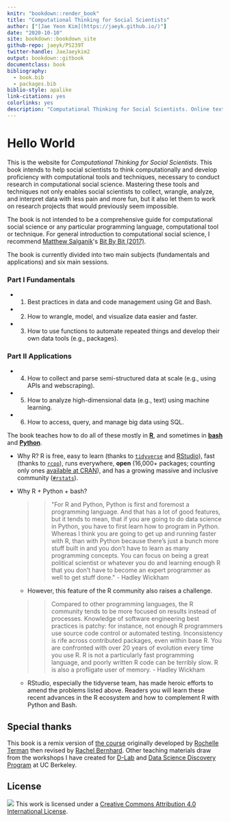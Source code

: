 ```yaml
--- 
knitr: "bookdown::render_book"
title: "Computational Thinking for Social Scientists"
author: ["[Jae Yeon Kim](https://jaeyk.github.io/)"]
date: "2020-10-10"
site: bookdown::bookdown_site
github-repo: jaeyk/PS239T
twitter-handle: JaeJaeykim2
output: bookdown::gitbook
documentclass: book
bibliography:
  - book.bib
  - packages.bib
biblio-style: apalike
link-citations: yes
colorlinks: yes 
description: "Computational Thinking for Social Scientists. Online textbook for Teaching Computational Tools and Techniques for Social Scientists."
---
```


# Hello World 

This is the website for *Computational Thinking for Social Scientists*. This book intends to help social scientists to think computationally and develop proficiency with computational tools and techniques, necessary to conduct research in computational social science. Mastering these tools and techniques not only enables social scientists to collect, wrangle, analyze, and interpret data with less pain and more fun, but it also let them to work on research projects that would previously seem impossible.

The book is not intended to be a comprehensive guide for computational social science or any particular programming language, computational tool or technique. For general introduction to computational social science, I recommend [Matthew Salganik](http://www.princeton.edu/~mjs3/)'s [Bit By Bit (2017)](https://www.bitbybitbook.com/). 

The book is currently divided into two main subjects (fundamentals and applications) and six main sessions.

### Part I Fundamentals

- 1. Best practices in data and code management using Git and Bash. 
- 2. How to wrangle, model, and visualize data easier and faster. 
- 3. How to use functions to automate repeated things and develop their own data tools (e.g., packages). 

### Part II Applications

- 4. How to collect and parse semi-structured data at scale (e.g., using APIs and webscraping). 
- 5. How to analyze high-dimensional data (e.g., text) using machine learning. 
- 6. How to access, query, and manage big data using SQL. 

The book teaches how to do all of these mostly in [**R**](https://www.r-project.org/about.html), and sometimes in [**bash**](https://www.gnu.org/software/bash/) and [**Python**](https://www.python.org/about/).

  - Why R? R is free, easy to learn (thanks to [`tidyverse`](https://www.tidyverse.org/) and [RStudio](https://rstudio.com/)), fast (thanks to [`rcpp`](https://cran.r-project.org/web/packages/Rcpp/index.html)), runs everywhere, **open** (16,000+ packages; counting only ones [available at CRAN](https://cran.r-project.org/web/packages/)), and has a growing massive and inclusive community ([`#rstats`](https://twitter.com/search?q=%23rstats&src=typed_query)).
  
  - Why R + Python + bash?

       >> "For R and Python, Python is first and foremost a programming language. And that has a lot of good features, but it tends to mean, that if you are going to do data science in Python, you have to first learn how to program in Python. Whereas I think you are going to get up and running faster with R, than with Python because there’s just a bunch more stuff built in and you don’t have to learn as many programming concepts. You can focus on being a great political scientist or whatever you do and learning enough R that you don’t have to become an expert programmer as well to get stuff done." - Hadley Wickham
  
      - However, this feature of the R community also raises a challenge. 
      
      >> Compared to other programming languages, the R community tends to be more focused on results instead of processes. Knowledge of software engineering best practices is patchy: for instance, not enough R programmers use source code control or automated testing. Inconsistency is rife across contributed packages, even within base R. You are confronted with over 20 years of evolution every time you use R. R is not a particularly fast programming language, and poorly written R code can be terribly slow. R is also a profligate user of memory. - Hadley Wickham
  
      - RStudio, especially the tidyverse team, has made heroic efforts to amend the problems listed above. Readers you will learn these recent advances in the R ecosystem and how to complement R with Python and Bash.
      
## Special thanks 

This book is a remix version of [the course](https://github.com/rochelleterman/PS239T) originally developed by [Rochelle Terman](http://rochelleterman.com/) then revised by [Rachel Bernhard](http://rachelbernhard.com/). Other teaching materials draw from the workshops I have created for [D-Lab](https://dlab.berkeley.edu/) and [Data Science Discovery Program](https://data.berkeley.edu/research/discovery-program-home) at UC Berkeley.

## License 

![](https://i.creativecommons.org/l/by/4.0/88x31.png) This work is licensed under a [Creative Commons Attribution 4.0 International License](https://creativecommons.org/licenses/by/4.0/).
